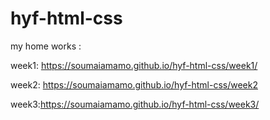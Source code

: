 # hyf-html-css

my home works :

week1: https://soumaiamamo.github.io/hyf-html-css/week1/


 week2: https://soumaiamamo.github.io/hyf-html-css/week2



week3:https://soumaiamamo.github.io/hyf-html-css/week3/
